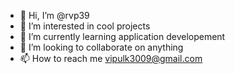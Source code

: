 - 👋 Hi, I’m @rvp39
- 👀 I’m interested in cool projects
- 🌱 I’m currently learning application developement
- 💞️ I’m looking to collaborate on anything
- 📫 How to reach me vipulk3009@gmail.com

<!---
rvp39/rvp39 is a ✨ special ✨ repository because its `README.md` (this file) appears on your GitHub profile.
You can click the Preview link to take a look at your changes.
--->
